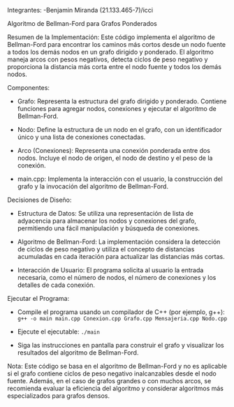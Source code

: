 Integrantes:
-Benjamin Miranda (21.133.465-7)/icci


Algoritmo de Bellman-Ford para Grafos Ponderados

Resumen de la Implementación:
Este código implementa el algoritmo de Bellman-Ford para encontrar los caminos más cortos desde un nodo fuente a todos los demás nodos en un grafo dirigido y ponderado. El algoritmo maneja arcos con pesos negativos, detecta ciclos de peso negativo y proporciona la distancia más corta entre el nodo fuente y todos los demás nodos.

Componentes:

- Grafo: Representa la estructura del grafo dirigido y ponderado. Contiene funciones para agregar nodos, conexiones y ejecutar el algoritmo de Bellman-Ford.

- Nodo: Define la estructura de un nodo en el grafo, con un identificador único y una lista de conexiones conectadas.

- Arco (Conexiones): Representa una conexión ponderada entre dos nodos. Incluye el nodo de origen, el nodo de destino y el peso de la conexión.

- main.cpp: Implementa la interacción con el usuario, la construcción del grafo y la invocación del algoritmo de Bellman-Ford.

Decisiones de Diseño:

- Estructura de Datos: Se utiliza una representación de lista de adyacencia para almacenar los nodos y conexiones del grafo, permitiendo una fácil manipulación y búsqueda de conexiones.

- Algoritmo de Bellman-Ford: La implementación considera la detección de ciclos de peso negativo y utiliza el concepto de distancias acumuladas en cada iteración para actualizar las distancias más cortas.

- Interacción de Usuario: El programa solicita al usuario la entrada necesaria, como el número de nodos, el número de conexiones y los detalles de cada conexión.

Ejecutar el Programa:

- Compile el programa usando un compilador de C++ (por ejemplo, g++): `g++ -o main main.cpp Conexion.cpp Grafo.cpp Mensajeria.cpp Nodo.cpp`

- Ejecute el ejecutable: `./main`

- Siga las instrucciones en pantalla para construir el grafo y visualizar los resultados del algoritmo de Bellman-Ford.

Nota:
Este código se basa en el algoritmo de Bellman-Ford y no es aplicable si el grafo contiene ciclos de peso negativo inalcanzables desde el nodo fuente. Además, en el caso de grafos grandes o con muchos arcos, se recomienda evaluar la eficiencia del algoritmo y considerar algoritmos más especializados para grafos densos.

